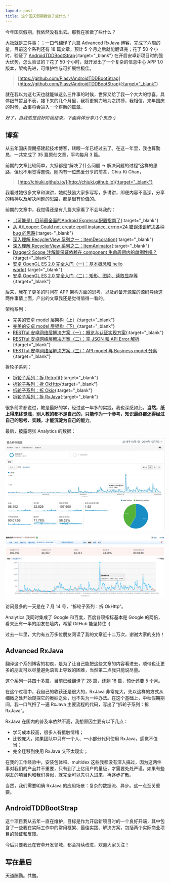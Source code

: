 ```yaml
---
layout: post
title: 这个国庆假期我做了些什么？
---
```


今年国庆假期，我依然没有出去。那我在家做了些什么？

大抵就是三件事：；一口气翻译了六篇 Advanced RxJava 博客，完成了六周的量，目前这个系列还有 18 篇文章，预计 5 个月之后就能翻译完；花了 50 个小时，验证了 [AndroidTDDBootStrap](https://github.com/Piasy/AndroidTDDBootStrap){:target="_blank"} 在开启安卓新项目时的强大优势，怎么验证的？花了 50 个小时，就开发出了一个复杂的信息中心 APP 1.0 版本，架构先进，可维护性与可扩展性极佳。

> [https://github.com/Piasy/AndroidTDDBootStrap](https://github.com/Piasy/AndroidTDDBootStrap){:target="_blank"}

就在我以为这七天也就能做这么三件事的时候，世界又给了我一个大大的惊喜，具体细节暂且不表，接下来的几个月里，我将更努力地为之拼搏，我相信，来年国庆的时候，故事将会进入一个崭新的篇章。

_好了，自我感觉良好阶段结束，下面具体分享几个东西 :)_

## 博客

从去年国庆假期搭建起技术博客，转眼一年已经过去了。在这一年里，我也算勤恳，一共完成了 35 篇原创文章，平均每月 3 篇。

前期的文章比较简单，大抵都是“解决了什么问题 -> 解决问题的过程”这样的思路，但也不用觉得羞愧，圈内有一位热爱分享的前辈，Chiu-Ki Chan，

> [http://chiuki.github.io/](http://chiuki.github.io){:target="_blank"}

我看过她很多文章和演讲，她就鼓励大家多写写，多讲讲，即便内容不高深，分享的精神以及解决问题的思路，都是很有价值的。

前期的文章中，我觉得还是有几篇大家看了不会骂我的：

+ [（可能是）目前最全面的Android Espresso配置指南了](/2016/03/13/Android-Espresso-test-start/index.html){:target="_blank"}
+ [从 A/Looper: Could not create epoll instance. errno=24 错误浅谈解决各种 bug 的思路](/2016/03/16/Looper-crash/index.html){:target="_blank"}
+ [深入理解 RecyclerView 系列之一：ItemDecoration](/2016/03/26/Insight-Android-RecyclerView-ItemDecoration/index.html){:target="_blank"}
+ [深入理解 RecyclerView 系列之二：ItemAnimator](/2016/04/04/Insight-Android-RecyclerView-ItemAnimator/index.html){:target="_blank"}
+ [Dagger2 Scope 注解能保证依赖在 component 生命周期内的单例性吗？](/2016/04/11/Dagger2-Scope-Instance/index.html){:target="_blank"}
+ [安卓 OpenGL ES 2.0 完全入门（一）：基本概念和 hello world](/2016/06/07/Open-gl-es-android-2-part-1/index.html){:target="_blank"}
+ [安卓 OpenGL ES 2.0 完全入门（二）：矩形、图片、读取显存等](/2016/06/14/Open-gl-es-android-2-part-2/index.html){:target="_blank"}

后来，我花了更多的时间在 APP 架构方面的思考，以及必备开源库的源码导读这两件事情上面，产出的文章我还是觉得值得一看的。

架构系列：

+ [完美的安卓 model 层架构（上）](/2016/05/06/Perfect-Android-Model-Layer/index.html){:target="_blank"}
+ [完美的安卓 model 层架构（下）](/2016/05/12/Perfect-Android-Model-Layer-2/index.html){:target="_blank"}
+ [RESTful 安卓网络层解决方案（一）：概览与认证实现方案](/2016/08/29/RESTful-Android-Network-Solution-1/index.html){:target="_blank"}
+ [RESTful 安卓网络层解决方案（二）：空 JSON 和 API Error 解析](/2016/09/04/RESTful-Android-Network-Solution-2/index.html){:target="_blank"}
+ [RESTful 安卓网络层解决方案（三）：API model 与 Business model 分离](/2016/09/04/RESTful-Android-Network-Solution-3/index.html){:target="_blank"}

拆轮子系列：

+ [拆轮子系列：拆 Retrofit](/2016/06/25/Understand-Retrofit/index.html){:target="_blank"}
+ [拆轮子系列：拆 OkHttp](/2016/07/11/Understand-OkHttp/index.html){:target="_blank"}
+ [拆轮子系列：拆 Okio](/2016/08/04/Understand-Okio/index.html){:target="_blank"}
+ [拆轮子系列：拆 RxJava](/2016/09/15/Understand-RxJava/index.html){:target="_blank"}

很多前辈都说过，教是最好的学，经过这一年多的实践，我也深感如此。**当然，纸上得来终觉浅，别人教的都不是自己的，只能作为一个参考，知识最终都还得经过自己的思考、实践，才能沉淀为自己的能力**。

最后，披露两张 Analytics 的数据：

![blog_google_analytics_201510_2016_10.png](/img/201610/blog_google_analytics_201510_2016_10.png)

![blog_baidu_analytics_201603_2016_10.png](/img/201610/blog_baidu_analytics_201603_2016_10.png)

访问最多的一天是在 7 月 14 号，“拆轮子系列：拆 OkHttp”。

Analytics 我同时集成了 Google 和百度，百度各项指标基本是 Google 的两倍，看来还有一半的朋友在墙内，希望 GitHub 能坚持住 :)

过去一年里，大约有五万多位朋友阅读了我的文章近十二万次，谢谢大家的支持！

## Advanced RxJava

翻译这个系列博客的初衷，是为了让自己能把这些文章的内容看进去，顺带也让更多的朋友可以尽量避免语言上导致的困难，当然第二点我只能说尽量。

这个系列一共四十多篇，目前已经翻译了 28 篇，还剩 18 篇，预计还要 5 个月。

在这个过程中，我自己的收获还是很大的，RxJava 非常庞大，先以这样的方式从细微之处开始窥探它的奥妙之处，也不失为一种办法。在这个基础上，中秋假期期间，我一口气捋了一遍 RxJava 主要流程的代码，写出了“拆轮子系列：拆 RxJava”。

RxJava 在国内的普及率依然不高，我想原因主要有以下几点：

+ 学习成本较高，很多人有抵触情绪；
+ 比较庞大，如果团队中只有一个人、一小部分代码使用 RxJava，感觉不值当；
+ 完全迁移到使用 RxJava 又不太现实；

在我的工作经验中，安装包体积、multidex 这些我都没有深入搞过，因为这两件事对我们的产品并不重要，只有到了上亿用户的量级，才需要处处严谨。如果有些朋友的项目也和我们类似，就完全可以先引入进来，再逐步扩散。

当然，我们需要明确 RxJava 的应用场景：复杂的数据流、异步。这一点至关重要。

## AndroidTDDBootStrap

这个项目我从去年一直在维护，目标是作为开启新项目时的一个良好开端，其中包含了一些我在实际工作中的常用框架、最佳实践、解决方案，包括两个实际商业项目的验证和反馈。

今后只要我还在安卓开发领域，都会持续改进，欢迎大家关注！

## 写在最后

天道酬勤。共勉。
